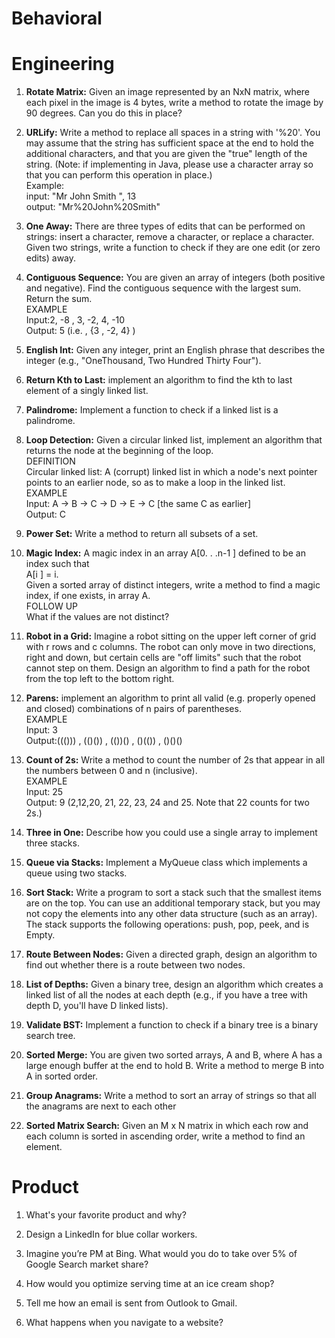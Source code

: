 # Behavioral


# Engineering

1. **Rotate Matrix:** Given an image represented by an NxN matrix, where each pixel in the image is 4 bytes, write a method to rotate the image by 90 degrees. Can you do this in place?

2. **URLify:** Write a method to replace all spaces in a string with '%20'. You may assume that the string has sufficient space at the end to hold the additional characters, and that you are given the "true" length of the string. (Note: if implementing in Java, please use a character array so that you can perform this operation in place.)  
Example:  
input:  "Mr John Smith    ", 13  
output: "Mr%20John%20Smith"  

3. **One Away:** There are three types of edits that can be performed on strings: insert a character, remove a character, or replace a character. Given two strings, write a function to check if they are one edit (or zero edits) away.

4. **Contiguous Sequence:** You are given an array of integers (both positive and negative). Find the contiguous sequence with the largest sum. Return the sum.  
EXAMPLE  
Input:2, -8 , 3, -2, 4, -10  
Output: 5 (i.e. , {3 , -2, 4} )  

5. **English Int:** Given any integer, print an English phrase that describes the integer (e.g., "OneThousand, Two Hundred Thirty Four"). 

6. **Return Kth to Last:** implement an algorithm to find the kth to last element of a singly linked list. 

7. **Palindrome:** Implement a function to check if a linked list is a palindrome.

8. **Loop Detection:** Given a circular linked list, implement an algorithm that returns the node at the
beginning of the loop.  
DEFINITION  
Circular linked list: A (corrupt) linked list in which a node's next pointer points to an earlier node, so as to make a loop in the linked list.  
EXAMPLE  
Input: A -> B -> C -> D -> E -> C [the same C as earlier]  
Output: C   

9. **Power Set:** Write a method to return all subsets of a set. 

10. **Magic Index:** A magic index in an array A[0. . .n-1 ]  defined to be an index such that  
A[i ] = i.  
Given a sorted array of distinct integers, write a method to find a magic index, if one exists, in array A.  
FOLLOW UP  
What if the values are not distinct?  

11. **Robot in a Grid:** Imagine a robot sitting on the upper left corner of grid with r rows and c columns. The robot can only move in two directions, right and down, but certain cells are "off limits" such that the robot cannot step on them. Design an algorithm to find a path for the robot from the top left to the bottom right. 

12. **Parens:** implement an algorithm to print all valid (e.g. properly opened and closed) combinations of n pairs of parentheses.  
EXAMPLE  
Input: 3  
Output:((())) , (()()) , (())() , ()(()) , ()()()  

13. **Count of 2s:** Write a method to count the number of 2s that appear in all the numbers between 0 and n (inclusive).  
EXAMPLE  
Input: 25  
Output: 9 (2,12,20, 21, 22, 23, 24 and 25. Note that 22 counts for two 2s.)  

14. **Three in One:** Describe how you could use a single array to implement three stacks. 

15. **Queue via Stacks:** Implement a MyQueue class which implements a queue using two stacks. 

16. **Sort Stack:** Write a program to sort a stack such that the smallest items are on the top. You can use an additional temporary stack, but you may not copy the elements into any other data structure (such as an array). The stack supports the following operations: push, pop, peek, and is Empty. 

17. **Route Between Nodes:** Given a directed graph, design an algorithm to find out whether there is a route between two nodes. 

18. **List of Depths:** Given a binary tree, design an algorithm which creates a linked list of all the nodes at each depth (e.g., if you have a tree with depth D, you'll have D linked lists). 


19. **Validate BST:** Implement a function to check if a binary tree is a binary search tree. 

20. **Sorted Merge:** You are given two sorted arrays, A and B, where A has a large enough buffer at the end to hold B. Write a method to merge B into A in sorted order.

21. **Group Anagrams:** Write a method to sort an array of strings so that all the anagrams are next to each other

22. **Sorted Matrix Search:** Given an M x N matrix in which each row and each column is sorted in ascending order, write a method to find an element. 

# Product

1. What's your favorite product and why?

2. Design a LinkedIn for blue collar workers.

3. Imagine you’re PM at Bing. What would you do to take over 5% of Google Search market share?

4. How would you optimize serving time at an ice cream shop?

5. Tell me how an email is sent from Outlook to Gmail.

6. What happens when you navigate to a website?
